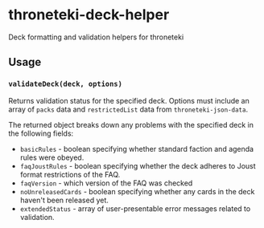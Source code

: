# throneteki-deck-helper

Deck formatting and validation helpers for throneteki

## Usage

### `validateDeck(deck, options)`

Returns validation status for the specified deck. Options must include an array of `packs` data and `restrictedList` data from `throneteki-json-data`.

The returned object breaks down any problems with the specified deck in the following fields:

* `basicRules` - boolean specifying whether standard faction and agenda rules were obeyed.
* `faqJoustRules` - boolean specifying whether the deck adheres to Joust format restrictions of the FAQ.
* `faqVersion` - which version of the FAQ was checked
* `noUnreleasedCards` - boolean specifying whether any cards in the deck haven't been released yet.
* `extendedStatus` - array of user-presentable error messages related to validation.
